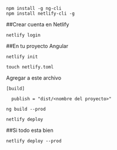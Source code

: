 ```
npm install -g ng-cli
npm install netlify-cli -g
```

##Crear cuenta en Netlify

```
netlify login
```

##En tu proyecto Angular

```
netlify init

touch netlify.toml

```

Agregar a este archivo

```
[build]

  publish = "dist/<nombre del proyecto>"

ng build --prod

netlify deploy
```

##Si todo esta bien

```netlify deploy --prod```


